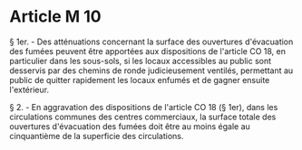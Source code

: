 # Article M 10

§ 1er. - Des atténuations concernant la surface des ouvertures d'évacuation des fumées peuvent être apportées aux dispositions de l'article CO 18, en particulier dans les sous-sols, si les locaux accessibles au public sont desservis par des chemins de ronde judicieusement ventilés, permettant au public de quitter rapidement les locaux enfumés et de gagner ensuite l'extérieur.

§ 2. - En aggravation des dispositions de l'article CO 18 (§ 1er), dans les circulations communes des centres commerciaux, la surface totale des ouvertures d'évacuation des fumées doit être au moins égale au cinquantième de la superficie des circulations.
